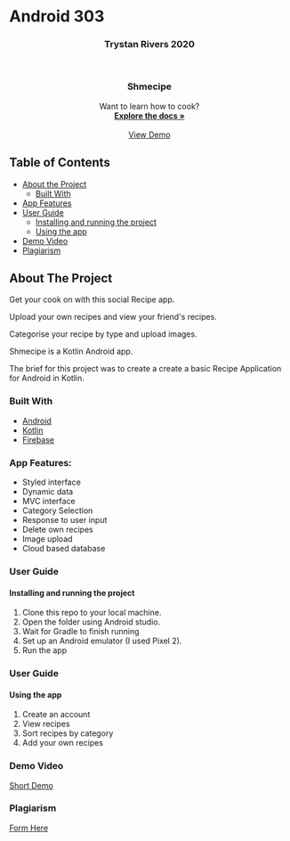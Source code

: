 # Android 303

<h3 align="center">Trystan Rivers 2020</h3>
<br />
<p align="center">

  <h3 align="center">Shmecipe</h3>

  <p align="center">
    Want to learn how to cook?
    <br />
    <a href="#about-the-project"><strong>Explore the docs »</strong></a>
    <br />
    <br />
    <a href="https://youtu.be/jeUycDrsBB0">View Demo</a>
  </p>
</p>

## Table of Contents

* [About the Project](#about-the-project)
  * [Built With](#built-with)
* [App Features](#app-features)
* [User Guide](#user-guide)
  * [Installing and running the project](#installing-and-running-the-project)
  * [Using the app](#using-the-app)
* [Demo Video](#demo-video)
* [Plagiarism](#plagiarism)


## About The Project

Get your cook on with this social Recipe app.

Upload your own recipes and view your friend's recipes.

Categorise your recipe by type and upload images.

Shmecipe is a Kotlin Android app.

The brief for this project was to create a create a basic Recipe Application for Android in Kotlin.

### Built With

* [Android](https://developer.apple.com/xcode/)
* [Kotlin](https://developer.apple.com/swift/)
* [Firebase](https://firebase.google.com/)


### App Features:
* Styled interface
* Dynamic data
* MVC interface
* Category Selection
* Response to user input
* Delete own recipes
* Image upload
* Cloud based database

### User Guide
#### Installing and running the project

1. Clone this repo to your local machine.
1. Open the folder using Android studio.
1. Wait for Gradle to finish running
1. Set up an Android emulator (I used Pixel 2).
1. Run the app


### User Guide
#### Using the app

1. Create an account
1. View recipes
1. Sort recipes by category
1. Add your own recipes



### Demo Video

[Short Demo](https://youtu.be/jeUycDrsBB0)


### Plagiarism

[Form Here](https://github.com/Trystanr/Shmecipe/blob/master/Plagiarism.pdf)
